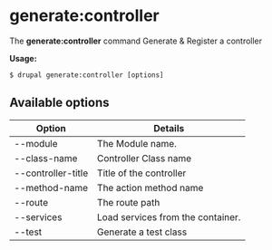 # generate:controller
The **generate:controller** command Generate & Register a controller

**Usage:**
```
$ drupal generate:controller [options] 
```

## Available options
Option | Details
-------|-------------
--module | The Module name.
--class-name | Controller Class name
--controller-title | Title of the controller
--method-name | The action method name
--route | The route path
--services | Load services from the container.
--test | Generate a test class

